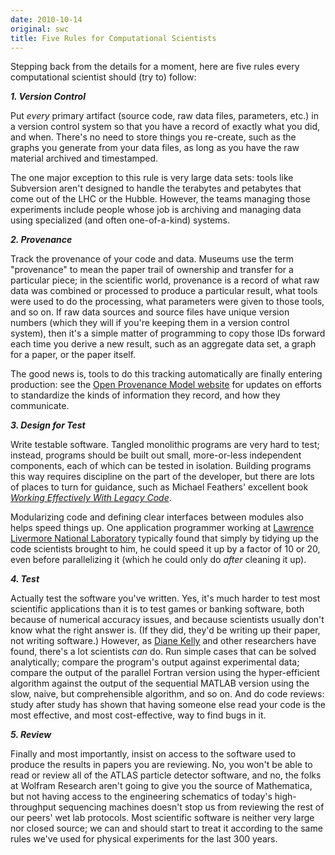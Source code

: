 ```yaml
---
date: 2010-10-14
original: swc
title: Five Rules for Computational Scientists
---
```

<p>Stepping back from the details for a moment, here are five rules every computational scientist should (try to) follow:</p>
<p><em><strong>1. Version Control</strong></em></p>
<p>Put <em>every</em> primary artifact (source code, raw data files, parameters, etc.) in a version control system so that you have a record of exactly what you did, and when.  There's no need to store things you re-create, such as the graphs you generate from your data files, as long as you have the raw material archived and timestamped.</p>
<p>The one major exception to this rule is very large data sets: tools like Subversion aren't designed to handle the terabytes and petabytes that come out of the LHC or the Hubble.  However, the teams managing those experiments include people whose job is archiving and managing data using specialized (and often one-of-a-kind) systems.</p>
<p><strong><em>2. Provenance</em></strong></p>
<p>Track the provenance of your code and data.  Museums use the term "provenance" to mean the paper trail of ownership and transfer for a particular piece; in the scientific world, provenance is a record of what raw data was combined or processed to produce a particular result, what tools were used to do the processing, what parameters were given to those tools, and so on.  If raw data sources and source files have unique version numbers (which they will if you're keeping them in a version control system), then it's a simple matter of programming to copy those IDs forward each time you derive a new result, such as an aggregate data set, a graph for a paper, or the paper itself.</p>
<p>The good news is, tools to do this tracking automatically are finally entering production: see the <a href="http://openprovenance.org/">Open Provenance Model website</a> for updates on efforts to standardize the kinds of information they record, and how they communicate.</p>
<p><strong><em>3. Design for Test</em></strong></p>
<p>Write testable software.  Tangled monolithic programs are very hard to test; instead, programs should be built out small, more-or-less independent components, each of which can be tested in isolation. Building programs this way requires discipline on the part of the developer, but there are lots of places to turn for guidance, such as Michael Feathers' excellent book <cite><a href="http://www.amazon.com/Working-Effectively-Legacy-Michael-Feathers/dp/0131177052/">Working Effectively With Legacy Code</a></cite>.</p>
<p>Modularizing code and defining clear interfaces between modules also helps speed things up.  One application programmer working at <a href="http://www.llnl.gov/">Lawrence Livermore National Laboratory</a> typically found that simply by tidying up the code scientists brought to him, he could speed it up by a factor of 10 or 20, even before parallelizing it (which he could only do <em>after</em> cleaning it up).</p>
<p><strong><em>4. Test</em></strong></p>
<p>Actually test the software you've written.  Yes, it's much harder to test most scientific applications than it is to test games or banking software, both because of numerical accuracy issues, and because scientists usually don't know what the right answer is.  (If they did, they'd be writing up their paper, not writing software.)  However, as <a href="http://www.rmc.ca/aca/mcs-mi/per/kelly-d-eng.asp">Diane Kelly</a> and other researchers have found, there's a lot scientists <em>can</em> do.  Run simple cases that can be solved analytically; compare the program's output against experimental data; compare the output of the parallel Fortran version using the hyper-efficient algorithm against the output of the sequential MATLAB version using the slow, naive, but comprehensible algorithm, and so on.  And do code reviews: study after study has shown that having someone else read your code is the most effective, and most cost-effective, way to find bugs in it.</p>
<p><strong><em>5. Review</em></strong></p>
<p>Finally and most importantly, insist on access to the software used to produce the results in papers you are reviewing.  No, you won't be able to read or review all of the ATLAS particle detector software, and no, the folks at Wolfram Research aren't going to give you the source of Mathematica, but not having access to the engineering schematics of today's high-throughput sequencing machines doesn't stop us from reviewing the rest of our peers' wet lab protocols.  Most scientific software is neither very large nor closed source; we can and should start to treat it according to the same rules we've used for physical experiments for the last 300 years.</p>

